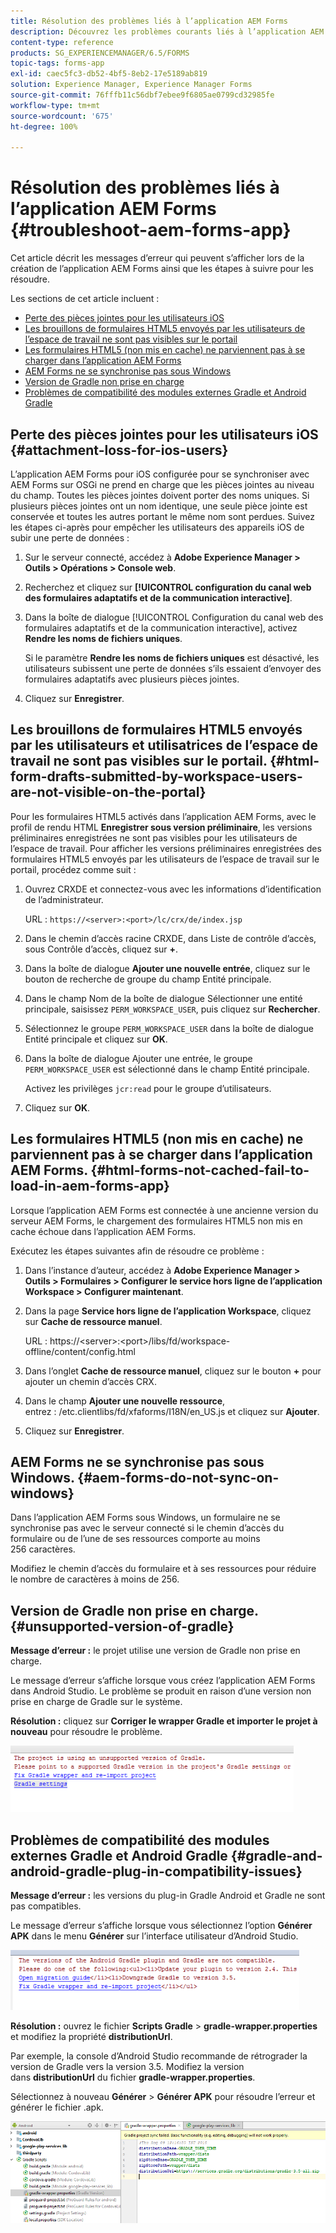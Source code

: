 ```yaml
---
title: Résolution des problèmes liés à l’application AEM Forms
description: Découvrez les problèmes courants liés à l’application AEM Forms, ainsi que la manière de les résoudre.
content-type: reference
products: SG_EXPERIENCEMANAGER/6.5/FORMS
topic-tags: forms-app
exl-id: caec5fc3-db52-4bf5-8eb2-17e5189ab819
solution: Experience Manager, Experience Manager Forms
source-git-commit: 76fffb11c56dbf7ebee9f6805ae0799cd32985fe
workflow-type: tm+mt
source-wordcount: '675'
ht-degree: 100%

---
```


# Résolution des problèmes liés à l’application AEM Forms {#troubleshoot-aem-forms-app}

Cet article décrit les messages d’erreur qui peuvent s’afficher lors de la création de l’application AEM Forms ainsi que les étapes à suivre pour les résoudre.

Les sections de cet article incluent :

* [Perte des pièces jointes pour les utilisateurs iOS](/help/forms/using/issues-aem-forms-app.md#attachment-loss-for-ios-users)
* [Les brouillons de formulaires HTML5 envoyés par les utilisateurs de l’espace de travail ne sont pas visibles sur le portail](/help/forms/using/issues-aem-forms-app.md#html-form-drafts-submitted-by-workspace-users-are-not-visible-on-the-portal)
* [Les formulaires HTML5 (non mis en cache) ne parviennent pas à se charger dans l’application AEM Forms](/help/forms/using/issues-aem-forms-app.md#html-forms-not-cached-fail-to-load-in-aem-forms-app)
* [AEM Forms ne se synchronise pas sous Windows](/help/forms/using/issues-aem-forms-app.md#aem-forms-do-not-sync-on-windows)
* [Version de Gradle non prise en charge](/help/forms/using/issues-aem-forms-app.md#unsupported-version-of-gradle)
* [Problèmes de compatibilité des modules externes Gradle et Android Gradle](/help/forms/using/issues-aem-forms-app.md#gradle-and-android-gradle-plug-in-compatibility-issues)

## Perte des pièces jointes pour les utilisateurs iOS {#attachment-loss-for-ios-users}

L’application AEM Forms pour iOS configurée pour se synchroniser avec AEM Forms sur OSGi ne prend en charge que les pièces jointes au niveau du champ. Toutes les pièces jointes doivent porter des noms uniques. Si plusieurs pièces jointes ont un nom identique, une seule pièce jointe est conservée et toutes les autres portant le même nom sont perdues. Suivez les étapes ci-après pour empêcher les utilisateurs des appareils iOS de subir une perte de données :

1. Sur le serveur connecté, accédez à **Adobe Experience Manager > Outils > Opérations > Console web**.
1. Recherchez et cliquez sur **[!UICONTROL configuration du canal web des formulaires adaptatifs et de la communication interactive]**.
1. Dans la boîte de dialogue [!UICONTROL Configuration du canal web des formulaires adaptatifs et de la communication interactive], activez **Rendre les noms de fichiers uniques**.

   Si le paramètre **Rendre les noms de fichiers uniques** est désactivé, les utilisateurs subissent une perte de données s’ils essaient d’envoyer des formulaires adaptatifs avec plusieurs pièces jointes.

1. Cliquez sur **Enregistrer**.

## Les brouillons de formulaires HTML5 envoyés par les utilisateurs et utilisatrices de l’espace de travail ne sont pas visibles sur le portail. {#html-form-drafts-submitted-by-workspace-users-are-not-visible-on-the-portal}

Pour les formulaires HTML5 activés dans l’application AEM Forms, avec le profil de rendu HTML **Enregistrer sous version préliminaire**, les versions préliminaires enregistrées ne sont pas visibles pour les utilisateurs de l’espace de travail. Pour afficher les versions préliminaires enregistrées des formulaires HTML5 envoyés par les utilisateurs de l’espace de travail sur le portail, procédez comme suit :

1. Ouvrez CRXDE et connectez-vous avec les informations d’identification de l’administrateur.

   URL : `https://<server>:<port>/lc/crx/de/index.jsp`

1. Dans le chemin d’accès racine CRXDE, dans Liste de contrôle d’accès, sous Contrôle d’accès, cliquez sur **+**.
1. Dans la boîte de dialogue **Ajouter une nouvelle entrée**, cliquez sur le bouton de recherche de groupe du champ Entité principale.
1. Dans le champ Nom de la boîte de dialogue Sélectionner une entité principale, saisissez `PERM_WORKSPACE_USER`, puis cliquez sur **Rechercher**.
1. Sélectionnez le groupe `PERM_WORKSPACE_USER` dans la boîte de dialogue Entité principale et cliquez sur **OK**.
1. Dans la boîte de dialogue Ajouter une entrée, le groupe `PERM_WORKSPACE_USER` est sélectionné dans le champ Entité principale.

   Activez les privilèges `jcr:read` pour le groupe d’utilisateurs.

1. Cliquez sur **OK**.

## Les formulaires HTML5 (non mis en cache) ne parviennent pas à se charger dans l’application AEM Forms. {#html-forms-not-cached-fail-to-load-in-aem-forms-app}

Lorsque l’application AEM Forms est connectée à une ancienne version du serveur AEM Forms, le chargement des formulaires HTML5 non mis en cache échoue dans l’application AEM Forms.

Exécutez les étapes suivantes afin de résoudre ce problème :

1. Dans l’instance d’auteur, accédez à **Adobe Experience Manager > Outils > Formulaires > Configurer le service hors ligne de l’application Workspace > Configurer maintenant**.
1. Dans la page **Service hors ligne de l’application Workspace**, cliquez sur **Cache de ressource manuel**.

   URL : https://&lt;server>:&lt;port>/libs/fd/workspace-offline/content/config.html

1. Dans l’onglet **Cache de ressource manuel**, cliquez sur le bouton **+** pour ajouter un chemin d’accès CRX.
1. Dans le champ **Ajouter une nouvelle ressource**, entrez : /etc.clientlibs/fd/xfaforms/I18N/en_US.js et cliquez sur **Ajouter**.
1. Cliquez sur **Enregistrer**.

## AEM Forms ne se synchronise pas sous Windows. {#aem-forms-do-not-sync-on-windows}

Dans l’application AEM Forms sous Windows, un formulaire ne se synchronise pas avec le serveur connecté si le chemin d’accès du formulaire ou de l’une de ses ressources comporte au moins 256 caractères.

Modifiez le chemin d’accès du formulaire et à ses ressources pour réduire le nombre de caractères à moins de 256.

## Version de Gradle non prise en charge. {#unsupported-version-of-gradle}

**Message d’erreur :** le projet utilise une version de Gradle non prise en charge.

Le message d’erreur s’affiche lorsque vous créez l’application AEM Forms dans Android Studio. Le problème se produit en raison d’une version non prise en charge de Gradle sur le système.

**Résolution :** cliquez sur **Corriger le wrapper Gradle et importer le projet à nouveau** pour résoudre le problème.

![gradle_unsupported_version](assets/gradle_unsupported_version.png)

## Problèmes de compatibilité des modules externes Gradle et Android Gradle {#gradle-and-android-gradle-plug-in-compatibility-issues}

**Message d’erreur :** les versions du plug-in Gradle Android et Gradle ne sont pas compatibles.

Le message d’erreur s’affiche lorsque vous sélectionnez l’option **Générer APK** dans le menu **Générer** sur l’interface utilisateur d’Android Studio.

![gradle_plugin_compatibility](assets/gradle_plugin_compatibility.png)

**Résolution :** ouvrez le fichier **Scripts Gradle** > **gradle-wrapper.properties** et modifiez la propriété **distributionUrl**.

Par exemple, la console d’Android Studio recommande de rétrograder la version de Gradle vers la version 3.5. Modifiez la version dans **distributionUrl** du fichier **gradle-wrapper.properties**.

Sélectionnez à nouveau **Générer** > **Générer APK** pour résoudre l’erreur et générer le fichier .apk.

![gradle_wrapper_properties](assets/gradle_wrapper_properties.png)
